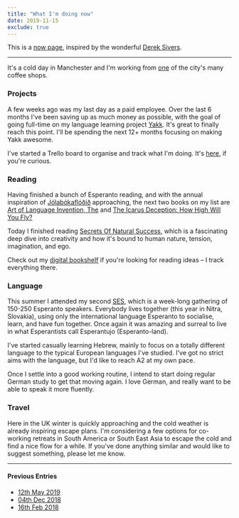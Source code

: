```yaml
---
title: "What I'm doing now"
date: 2019-11-15
exclude: true
---
```


This is a [now page](https://nownownow.com/about), inspired by the wonderful [Derek Sivers](https://sivers.org).

---

It's a cold day in Manchester and I'm working from [one](https://www.instagram.com/p/B45T7EFgzcR/) of the city's many coffee shops.

### Projects

A few weeks ago was my last day as a paid employee. Over the last 6 months I've been saving up as much money as possible, with the goal of going full-time on my language learning project [Yakk](https://yakk.app). It's great to finally reach this point. I'll be spending the next 12+ months focusing on making Yakk awesome.

I've started a Trello board to organise and track what I'm doing. It's [here](https://trello.com/b/rwJXJ4xz/yakk-mvp-🚀), if you're curious.

### Reading

Having finished a bunch of Esperanto reading, and with the annual inspiration of [Jólabókaflóðið](https://en.wikipedia.org/wiki/Icelandic_Christmas_book_flood) approaching, the next two books on my list are [Art of Language Invention, The](https://www.amazon.co.uk/Art-Language-Invention-David-Peterson/dp/0143126466) and [The Icarus Deception: How High Will You Fly?](https://www.amazon.co.uk/Icarus-Deception-How-High-Will/dp/0670922927)

Today I finished reading [Secrets Of Natural Success](https://www.amazon.co.uk/dp/B07V9P8DBT), which is a fascinating deep dive into creativity and how it's bound to human nature, tension, imagination, and ego.

Check out my [digital bookshelf](https://martinrue.com/books) if you're looking for reading ideas – I track everything there.

### Language

This summer I attended my second [SES](https://ses.ikso.net), which is a week-long gathering of 150-250 Esperanto speakers. Everybody lives together (this year in Nitra, Slovakia), using only the international language Esperanto to socialise, learn, and have fun together. Once again it was amazing and surreal to live in what Esperantists call Esperantujo (Esperanto-land).

I've started casually learning Hebrew, mainly to focus on a totally different language to the typical European languages I've studied. I've got no strict aims with the language, but I'd like to reach A2 at my own pace.

Once I settle into a good working routine, I intend to start doing regular German study to get that moving again. I love German, and really want to be able to speak it more fluently.

### Travel

Here in the UK winter is quickly approaching and the cold weather is already inspiring escape plans. I'm considering a few options for co-working retreats in South America or South East Asia to escape the cold and find a nice flow for a while. If you've done anything similar and would like to suggest something, please let me know. 

---

#### Previous Entries

+ [12th May 2019](/now-may-12)
+ [04th Dec 2018](/now-dec-04)
+ [16th Feb 2018](/now-feb-16)
